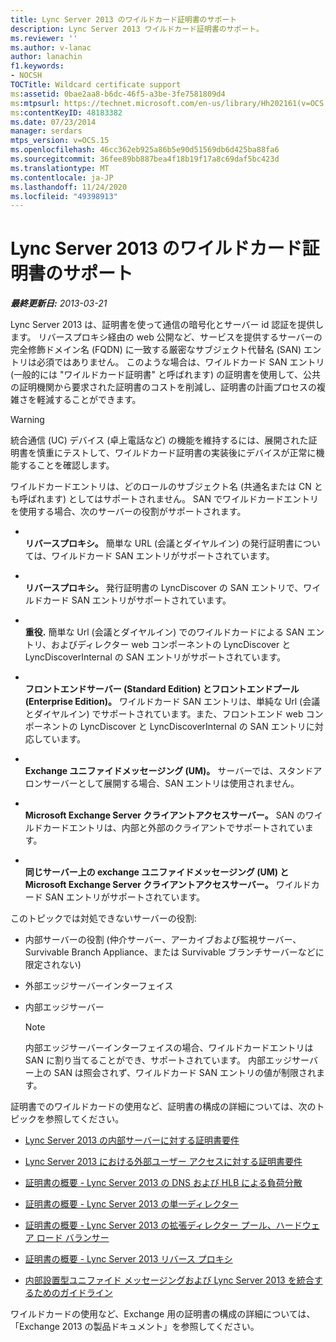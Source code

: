 ```yaml
---
title: Lync Server 2013 のワイルドカード証明書のサポート
description: Lync Server 2013 ワイルドカード証明書のサポート。
ms.reviewer: ''
ms.author: v-lanac
author: lanachin
f1.keywords:
- NOCSH
TOCTitle: Wildcard certificate support
ms:assetid: 0bae2aa8-b6dc-46f5-a3be-3fe7581809d4
ms:mtpsurl: https://technet.microsoft.com/en-us/library/Hh202161(v=OCS.15)
ms:contentKeyID: 48183382
ms.date: 07/23/2014
manager: serdars
mtps_version: v=OCS.15
ms.openlocfilehash: 46cc362eb925a86b5e90d51569db6d425ba88fa6
ms.sourcegitcommit: 36fee89bb887bea4f18b19f17a8c69daf5bc423d
ms.translationtype: MT
ms.contentlocale: ja-JP
ms.lasthandoff: 11/24/2020
ms.locfileid: "49398913"
---
```

# <a name="wildcard-certificate-support-in-lync-server-2013"></a>Lync Server 2013 のワイルドカード証明書のサポート

<div data-xmlns="http://www.w3.org/1999/xhtml">

<div class="topic" data-xmlns="http://www.w3.org/1999/xhtml" data-msxsl="urn:schemas-microsoft-com:xslt" data-cs="https://msdn.microsoft.com/">

<div data-asp="https://msdn2.microsoft.com/asp">



</div>

<div id="mainSection">

<div id="mainBody">

<span> </span>

_**最終更新日:** 2013-03-21_

Lync Server 2013 は、証明書を使って通信の暗号化とサーバー id 認証を提供します。 リバースプロキシ経由の web 公開など、サービスを提供するサーバーの完全修飾ドメイン名 (FQDN) に一致する厳密なサブジェクト代替名 (SAN) エントリは必須ではありません。 このような場合は、ワイルドカード SAN エントリ (一般的には "ワイルドカード証明書" と呼ばれます) の証明書を使用して、公共の証明機関から要求された証明書のコストを削減し、証明書の計画プロセスの複雑さを軽減することができます。

<div>


> [!WARNING]  
> 統合通信 (UC) デバイス (卓上電話など) の機能を維持するには、展開された証明書を慎重にテストして、ワイルドカード証明書の実装後にデバイスが正常に機能することを確認します。



</div>

ワイルドカードエントリは、どのロールのサブジェクト名 (共通名または CN とも呼ばれます) としてはサポートされません。 SAN でワイルドカードエントリを使用する場合、次のサーバーの役割がサポートされます。

  - <span></span>  
    **リバースプロキシ。**   簡単な URL (会議とダイヤルイン) の発行証明書については、ワイルドカード SAN エントリがサポートされています。

  - <span></span>  
    **リバースプロキシ。**   発行証明書の LyncDiscover の SAN エントリで、ワイルドカード SAN エントリがサポートされています。

  - <span></span>  
    **重役.**   簡単な Url (会議とダイヤルイン) でのワイルドカードによる SAN エントリ、およびディレクター web コンポーネントの LyncDiscover と LyncDiscoverInternal の SAN エントリがサポートされています。

  - <span></span>  
    **フロントエンドサーバー (Standard Edition) とフロントエンドプール (Enterprise Edition)。** ワイルドカード SAN エントリは、単純な Url (会議とダイヤルイン) でサポートされています。また、フロントエンド web コンポーネントの LyncDiscover と LyncDiscoverInternal の SAN エントリに対応しています。

  - <span></span>  
    **Exchange ユニファイドメッセージング (UM)。**   サーバーでは、スタンドアロンサーバーとして展開する場合、SAN エントリは使用されません。

  - <span></span>  
    **Microsoft Exchange Server クライアントアクセスサーバー。**   SAN のワイルドカードエントリは、内部と外部のクライアントでサポートされています。

  - <span></span>  
    **同じサーバー上の exchange ユニファイドメッセージング (UM) と Microsoft Exchange Server クライアントアクセスサーバー。**   ワイルドカード SAN エントリがサポートされています。

このトピックでは対処できないサーバーの役割:

  - 内部サーバーの役割 (仲介サーバー、アーカイブおよび監視サーバー、Survivable Branch Appliance、または Survivable ブランチサーバーなどに限定されない)

  - 外部エッジサーバーインターフェイス

  - 内部エッジサーバー
    
    <div>
    

    > [!NOTE]  
    > 内部エッジサーバーインターフェイスの場合、ワイルドカードエントリは SAN に割り当てることができ、サポートされています。 内部エッジサーバー上の SAN は照会されず、ワイルドカード SAN エントリの値が制限されます。

    
    </div>

証明書でのワイルドカードの使用など、証明書の構成の詳細については、次のトピックを参照してください。

  - [Lync Server 2013 の内部サーバーに対する証明書要件](lync-server-2013-certificate-requirements-for-internal-servers.md)

  - [Lync Server 2013 における外部ユーザー アクセスに対する証明書要件](lync-server-2013-certificate-requirements-for-external-user-access.md)

  - [証明書の概要 - Lync Server 2013 の DNS および HLB による負荷分散](lync-server-2013-certificate-summary-dns-and-hlb-load-balanced.md)

  - [証明書の概要 - Lync Server 2013 の単一ディレクター](lync-server-2013-certificate-summary-single-director.md)

  - [証明書の概要 - Lync Server 2013 の拡張ディレクター プール、ハードウェア ロード バランサー](lync-server-2013-certificate-summary-scaled-director-pool-hardware-load-balancer.md)

  - [証明書の概要 - Lync Server 2013 リバース プロキシ](lync-server-2013-certificate-summary-reverse-proxy.md)

  - [内部設置型ユニファイド メッセージングおよび Lync Server 2013 を統合するためのガイドライン](lync-server-2013-guidelines-for-integrating-on-premises-unified-messaging.md)

ワイルドカードの使用など、Exchange 用の証明書の構成の詳細については、「Exchange 2013 の製品ドキュメント」を参照してください。

</div>

<span> </span>

</div>

</div>

</div>

